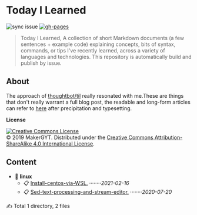 # Today I Learned
![sync issue](https://github.com/MakerGYT/til/workflows/sync%20issue/badge.svg)
[![gh-pages](https://badgen.net/github/status/makergyt/til/master)](https://til.makergyt.com)
> Today I Learned, A collection of short Markdown documents (a few sentences + example code) explaining concepts, bits of syntax, commands, or tips I've recently learned, across a variety of languages and technologies. This repository is automatically build and publish by issue.

## About
The approach of [thoughtbot/til](https://github.com/thoughtbot/til) really resonated with me.These are things that don't really warrant a full blog post, the readable and long-form articles can refer to [here](https://blog.makergyt.com) after precipitation and typesetting. 

**License**

<a rel="license" href="https://creativecommons.org/licenses/by-sa/4.0/"><img alt="Creative Commons License" style="border-width:0" src="https://licensebuttons.net/l/by-sa/4.0/88x31.png" /></a><br />
© 2019 MakerGYT. Distributed under the [Creative Commons Attribution-ShareAlike 4.0 International License](https://creativecommons.org/licenses/by-sa/4.0/).

## Content

- 📂 **linux**
    - 📋 [Install-centos-via-WSL.](https://makergyt.github.io/til/linux/Install-centos-via-WSL.2021-02-16)  ········*2021-02-16*
    - 📋 [Sed-text-processing-and-stream-editor.](https://makergyt.github.io/til/linux/Sed-text-processing-and-stream-editor.2020-07-20)  ········*2020-07-20*

✍ Total 1 directory, 2 files
